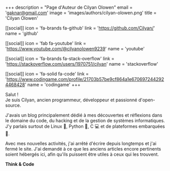 +++
description = "Page d'Auteur de Cilyan Olowen"
email = 'gaknar@gmail.com'
image = 'images/authors/cilyan-olowen.png'
title = 'Cilyan Olowen'

[[social]]
  icon = 'fa-brands fa-github'
  link = 'https://github.com/Cilyan/'
  name = 'github'

[[social]]
  icon = 'fab fa-youtube'
  link = 'https://www.youtube.com/@cilyanolowen9239'
  name = 'youtube'

[[social]]
  icon = 'fa-brands fa-stack-overflow'
  link = 'https://stackoverflow.com/users/1970751/cilyan'
  name = 'stackoverflow'

[[social]]
  icon = 'fa-solid fa-code'
  link = 'https://www.codingame.com/profile/21703b57be9cf864a1e6706972442924468428'
  name = 'codingame'
+++

Salut !  
Je suis Cilyan, ancien programmeur, développeur et passionné d'open-source.

J'avais un blog principalement dédié à mes découvertes et réflexions dans le
domaine du code, du hacking et de la gestion de systèmes informatiques. J'y
parlais surtout de Linux 🐧, Python 🐍, C 💻 et de plateformes embarquées 🚗.

Avec mes nouvelles activités, j'ai arrêté d'écrire depuis longtemps et j'ai
fermé le site. J'ai demandé à ce que les anciens articles encore pertinents
soient hébergés ici, afin qu'ils puissent être utiles à ceux qui les trouvent.

**Think & Code**
